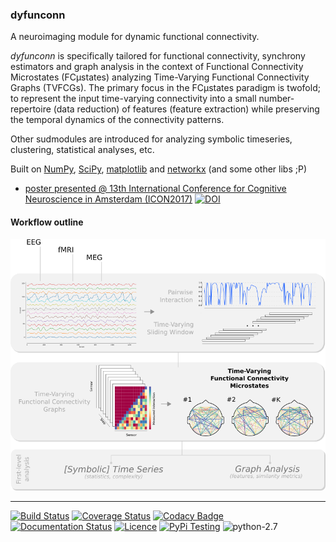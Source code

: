 ### dyfunconn
A neuroimaging module for dynamic functional connectivity.

_dyfunconn_ is specifically tailored for functional connectivity, synchrony estimators and graph analysis in the context of Functional Connectivity Microstates (FCμstates) analyzing Time-Varying Functional Connectivity Graphs (TVFCGs). The primary focus in the FCμstates paradigm is twofold; to represent the input time-varying connectivity into a small number-repertoire (data reduction) of features (feature extraction) while preserving the temporal dynamics of the connectivity patterns.

Other sudmodules are introduced for analyzing symbolic timeseries, clustering, statistical analyses, etc.

Built on [NumPy](http://www.numpy.org/), [SciPy](http://www.scipy.org/), [matplotlib](http://matplotlib.org/) and [networkx](https://networkx.github.io/) (and some other libs ;P)

* [poster presented @ 13th International Conference for Cognitive Neuroscience in Amsterdam \(ICON2017\)](https://f1000research.com/posters/6-1638) [![DOI](https://img.shields.io/badge/DOI-10.7490%2Ff1000research.1114652.1-blue.svg)](http://dx.doi.org/10.7490/f1000research.1114652.1)

#### Workflow outline

![workflow](docs/pipeline1_poster.svg.png)


---

[![Build Status](https://travis-ci.org/makism/dyfunconn.svg?branch=master)](https://travis-ci.org/makism/dyfunconn) [![Coverage Status](https://coveralls.io/repos/github/makism/dyfunconn/badge.svg?branch=)](https://coveralls.io/github/makism/dyfunconn?branch=) [![Codacy Badge](https://api.codacy.com/project/badge/Grade/70dff7603f5849f79e703f852d1b5ae3)](https://www.codacy.com/app/makism/dyfunconn?utm_source=github.com&amp;utm_medium=referral&amp;utm_content=makism/dyfunconn&amp;utm_campaign=Badge_Grade) [![Documentation Status](https://readthedocs.org/projects/dyfunconn/badge/?version=latest)](http://dyfunconn.readthedocs.io/?badge=latest) [![Licence](https://img.shields.io/badge/Licence-BSD-blue.svg)](https://opensource.org/licenses/BSD-3-Clause) [![PyPi Testing](https://img.shields.io/badge/pypi%20package-testing-brightgreen.svg)](https://testpypi.python.org/pypi/dyfunconn) ![python-2.7](https://img.shields.io/badge/python-2.7-blue.svg)
